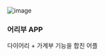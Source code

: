 ![image](https://user-images.githubusercontent.com/41337631/99225365-49b16780-282b-11eb-8855-86900fff53a6.png)

### 어리부 APP
다이어리 + 가계부 기능을 합친 어플

